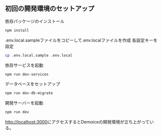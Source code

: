 ## 初回の開発環境のセットアップ

依存パッケージのインストール
```bash
npm install
```

.env.local.sampleファイルをコピーして.env.localファイルを作成
各設定キーを設定
```bash
cp .env.local.sample .env.local
```

依存サービスを起動
```bash
npm run dev-services
```

データベースをセットアップ
```bash
npm run dev-db-migrate
```

開発サーバーを起動
```bash
npm run dev
```

[http://localhost:3000](http://localhost:3000)にアクセスするとDemoiceの開発環境が立ち上がっている。
